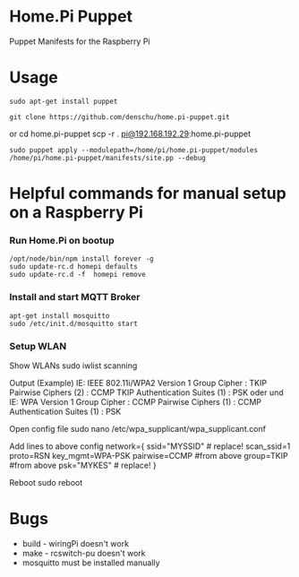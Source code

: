 # Home.Pi Puppet 

Puppet Manifests for the Raspberry Pi

# Usage

    sudo apt-get install puppet

    git clone https://github.com/denschu/home.pi-puppet.git

 or
 	cd home.pi-puppet
    scp -r . pi@192.168.192.29:home.pi-puppet

	sudo puppet apply --modulepath=/home/pi/home.pi-puppet/modules /home/pi/home.pi-puppet/manifests/site.pp --debug

# Helpful commands for manual setup on a Raspberry Pi

### Run Home.Pi on bootup

	/opt/node/bin/npm install forever -g
	sudo update-rc.d homepi defaults
	sudo update-rc.d -f  homepi remove


### Install and start MQTT Broker

	apt-get install mosquitto	
	sudo /etc/init.d/mosquitto start

### Setup WLAN

Show WLANs
	sudo iwlist scanning

Output (Example)
	IE: IEEE 802.11i/WPA2 Version 1
	Group Cipher : TKIP
	Pairwise Ciphers (2) : CCMP TKIP
	Authentication Suites (1) : PSK
	oder und
	IE: WPA Version 1
	Group Cipher : CCMP
	Pairwise Ciphers (1) : CCMP
	Authentication Suites (1) : PSK


Open config file
	sudo nano /etc/wpa_supplicant/wpa_supplicant.conf

Add lines to above config
	network={
	ssid="MYSSID" # replace!
	scan_ssid=1
	proto=RSN
	key_mgmt=WPA-PSK
	pairwise=CCMP #from above
	group=TKIP #from above
	psk="MYKES" # replace!
	}

Reboot
	sudo reboot

# Bugs

* build - wiringPi doesn't work
* make - rcswitch-pu doesn't work
* mosquitto must be installed manually
